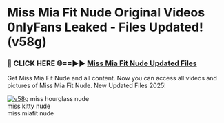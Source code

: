 # Miss Mia Fit Nude Original Videos 0nlyFans Leaked - Files Updated! (v58g)

<h3>🔴 CLICK HERE 🌐==►► <a href="https://tinyurl.com/4mcuefdz" rel="nofollow">Miss Mia Fit Nude Updated Files</a></h3>

Get Miss Mia Fit Nude and all content. Now you can access all videos and pictures of Miss Mia Fit Nude. New Updated Files 2025!

[![v58g](https://i.imgur.com/StAQSOY.gif)](https://tinyurl.com/4mcuefdz)
miss hourglass nude<br>
miss kitty nude<br>
miss miafit nude